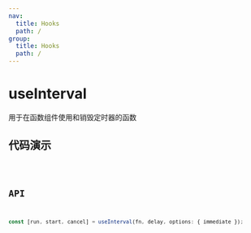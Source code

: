 ```yaml
---
nav:
  title: Hooks
  path: /
group:
  title: Hooks
  path: /
---
```


# useInterval

用于在函数组件使用和销毁定时器的函数

## 代码演示

<code src='./demo' />

## API

```javascript
const [run, start, cancel] = useInterval(fn, delay, options: { immediate });
```
